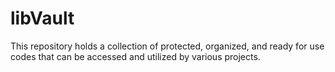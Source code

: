 # libVault
This repository holds a collection of protected, organized, and ready for use codes that can be accessed and utilized by various projects.
